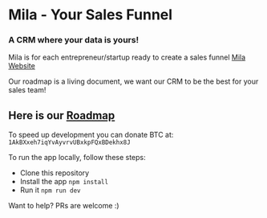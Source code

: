 # Mila - Your Sales Funnel
### A CRM where your data is yours!

Mila is for each entrepreneur/startup ready to create a sales funnel
[Mila Website](https://milacrm.com/)

Our roadmap is a living document, we want our CRM to be the best for your sales team!

## Here is our [Roadmap](https://www.notion.so/milacrm/5f0435f1a0974109b814a640ab664d25?v=e7d2a0ec348548859d2f2f438a46281c)

To speed up development you can donate BTC at: `1AkBXxeh7iqYvAyvrvUBxkpFQxBDekhx8J`

To run the app locally, follow these steps:

* Clone this repository
* Install the app `npm install`
* Run it `npm run dev`

Want to help? PRs are welcome :)
